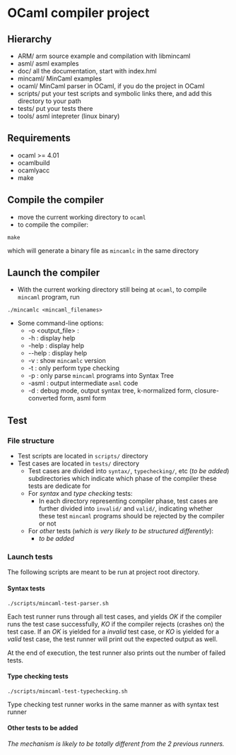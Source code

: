 # OCaml compiler project

## Hierarchy
* ARM/     arm source example and compilation with libmincaml
* asml/    asml examples
* doc/     all the documentation, start with index.hml
* mincaml/ MinCaml examples
* ocaml/   MinCaml parser in OCaml, if you do the project in OCaml
* scripts/ put your test scripts and symbolic links there, and add this
         directory to your path
* tests/   put your tests there
* tools/   asml intepreter (linux binary)

## Requirements
* ocaml >= 4.01
* ocamlbuild
* ocamlyacc
* make

## Compile the compiler
* move the current working directory to `ocaml`
* to compile the compiler:
```
make
```
which will generate a binary file as `mincamlc` in the same directory

## Launch the compiler
* With the current working directory still being at `ocaml`, to compile `mincaml` program, run
```
./mincamlc <mincaml_filenames>
```
* Some command-line options:
    * -o <output_file> : 
    * -h : display help
    * -help : display help
    * --help : display help
    * -v : show `mincamlc` version
    * -t : only perform type checking
    * -p : only parse `mincaml` programs into Syntax Tree
    * -asml : output intermediate `asml` code
    * -d : debug mode, output syntax tree, k-normalized form, closure-converted form, asml form

## Test
### File structure
* Test scripts are located in `scripts/` directory
* Test cases are located in `tests/` directory
    * Test cases are divided into `syntax/`, `typechecking/`, etc (_to be added_) subdirectories which indicate which phase of the compiler these tests are dedicate for
    * For *syntax* and *type checking* tests:
        * In each directory representing compiler phase, test cases are further divided into `invalid/` and `valid/`, indicating whether these test `mincaml` programs should be rejected by the compiler or not
    * For _other_ tests (_which is very likely to be structured differently_):
        * _to be added_

### Launch tests
The following scripts are meant to be run at project root directory.

#### Syntax tests
```
./scripts/mincaml-test-parser.sh
```

Each test runner runs through all test cases, and yields *OK* if the compiler runs the test case successfully, *KO* if the compiler rejects (crashes on) the test case. If an *OK* is yielded for a _invalid_ test case, or *KO* is yielded for a _valid_ test case, the test runner will print out the expected output as well.

At the end of execution, the test runner also prints out the number of failed tests.

#### Type checking tests
```
./scripts/mincaml-test-typechecking.sh
```

Type checking test runner works in the same manner as with syntax test runner

#### Other tests to be added
_The mechanism is likely to be totally different from the 2 previous runners._

